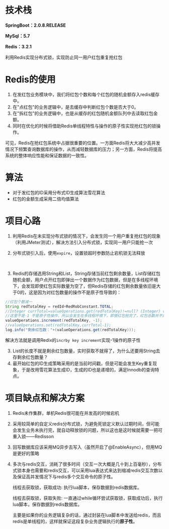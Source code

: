 # 技术栈

**SpringBoot：2.0.8.RELEASE**

**MySql：5.7**

**Redis：3.2.1**

利用Redis实现分布式锁，实现防止同一用户红包重复抢红包

# Redis的使用

1. 在发红包业务模块中，我们将红包个数和每个红包的随机金额存入redis缓存中。
2. 在"点红包"的业务逻辑中，是去缓存中判断红包个数是否大于0。
3. 在"拆红包"的业务逻辑中，也是从缓存的红包随机金额队列中去读取红包金额。
4. 同时在优化的时候将借助Redis单线程特性与操作的原子性实现抢红包的锁操作。

可见，Redis在抢红包系统中占据很重要的位置。一方面Redis将大大减少高并发情况下频繁查询数据库的操作，从而减轻数据库的压力；另一方面，Redis将提高系统的整体响应性能和保证数据的一致性。



# 算法

- 对于发红包的ID采用分布式ID生成算法雪花算法
- 红包的金额生成采用二倍均值算法



# 项目心路

1. 利用Redis在未实现分布式锁的情况下，会发生同一个用户重复抢红包的现象（利用JMeter测试），解决方法引入分布式锁，实现同一用户只能抢一次

2. 分布式锁引入后，使用`expire`，设置锁超时参数防止宕机锁无法释放

   ​

3. Redis的存储选用String和List，String存储当前红包剩余数量，List存储红包随机金额，用户点开红包即弹出一个数据作为红包数据，但是在多线程环境下，会发现即使红包实际数量为空了，但Redis存储的红包剩余数量依旧是大于0的，这是因为对红包数量的操作不是原子性导致的：

```java
//红包个数减一
String redTotalKey = redId+RedRobConstant.TOTAL;
//Integer currTotal=valueOperations.get(redTotalKey)!=null? (Integer) valueOperations.get(redTotalKey) : 0;
//这里不是-1 不是原子性操作，所以会发生在多线程环境下，即使红包抢完了，红包总数并不是0
valueOperations.increment(redTotalKey, -1);
//valueOperations.set(redTotalKey,currTotal-1);
log.info("剩余红包数："+(valueOperations.get(redTotalKey)));
```

解决方法就是调用Redix的`incrby key increment`实现-1操作的原子性

3. List的长度不就是剩余红包数量，实时获取不就得了，为什么还要用String去存剩余红包数量？
4. 最开始红包的ID生成策略采用的是当前时间戳，但是可能会发生Key重复现象，于是改用雪花算法生成ID，生成的ID也是递增的，满足Innodb的查询特点。



# 项目缺点和解决方案

1. Redis未作集群，单机Redis很可能在并发高的时候宕机

2. 采用较简单的自定义redis分布式锁，为避免死锁定义默认过期时间，但可能会发生业务未执行完，就自动释放锁的问题，所以这也是这时候就需要一把可重入锁——Redisson

3. 回写数据库应该采用MQ异步去写入（虽然开启了@EnableAsync），但用MQ是更好的策略

4. 多次与redis交互，消耗了很多时间（交互一次大概是几十到上百毫秒），分布式锁本身也需要和redis交互，可以采用lua表达式来达到缩减redis交互次数以及保证高并发情况下与redis多个交互命令的原子性。

   线程去获取锁，获取成功: 执行lua脚本，保存数据到redis数据库。

   线程去获取锁，获取失败: 一直通过while循环尝试获取锁，获取成功后，执行lua脚本，保存数据到redis数据库。

   主要是如果你的业务逻辑复杂的话，通过封装在lua脚本中发送给redis，而且redis是单线程的，这样就保证这段复杂业务逻辑执行的**原子性**。

